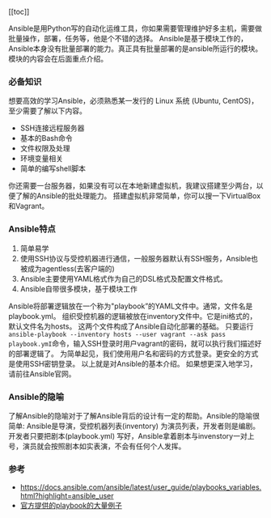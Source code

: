 [[toc]]

Ansible是用Python写的自动化运维工具，你如果需要管理维护好多主机，需要做批量操作，部署，任务等，他是个不错的选择。
Ansible是基于模块工作的，Ansible本身没有批量部署的能力。真正具有批量部署的是ansible所运行的模块。模块的内容会在后面重点介绍。

### 必备知识
想要高效的学习Ansible，必须熟悉某一发行的 Linux 系统 (Ubuntu, CentOS)，至少需要了解以下内容。
* SSH连接远程服务器
* 基本的Bash命令
* 文件权限及处理
* 环境变量相关
* 简单的编写shell脚本

你还需要一台服务器，如果没有可以在本地新建虚拟机，我建议搭建至少两台，以便了解的Ansible的批处理能力。
搭建虚拟机非常简单，你可以搜一下VirtualBox和Vagrant。
### Ansible特点

1. 简单易学
2. 使用SSH协议与受控机器进行通信，一般服务器默认有SSH服务，Ansible也被成为agentless(去客户端的)
3. Ansible主要使用YAML格式作为自己的DSL格式及配置文件格式。
4. Ansible自带很多模块，基于模块工作

Ansible将部署逻辑放在一个称为"playbook”的YAML文件中。通常，文件名是playbook.yml。
组织受控机器的逻辑被放在inventory文件中。它是ini格式的，默认文件名为hosts。
这两个文件构成了Ansible自动化部署的基础。
只要运行`ansible-playbook --inventory hosts --user vagrant --ask pass playbook.ymI`命令，输入SSH登录时用户vagrant的密码，就可以执行我们描述好的部署逻辑了。
为简单起见，我们使用用户名和密码的方式登录。更安全的方式是使用SSH密钥登录。
以上就是对Ansible的基本介绍。
如果想更深入地学习，请前往Ansible官网。

### Ansible的隐喻
了解Ansible的隐喻对于了解Ansible背后的设计有一定的帮助。Ansible的隐喻很简单:
Ansible是导演，受控机器列表(inventory) 为演员列表，开发者则是编剧。开发者只要把剧本(playbook.yml) 写好，Ansible拿着剧本与invenstory一对上号，演员就会按照剧本如实表演，不会有任何个人发挥。

### 参考
* https://docs.ansible.com/ansible/latest/user_guide/playbooks_variables.html?highlight=ansible_user
* [官方提供的playbook的大量例子](https://github.com/ansible/ansible-examples)

